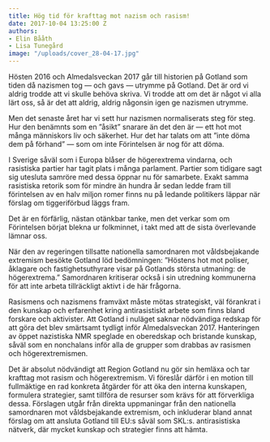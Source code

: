 ```yaml
---
title: Hög tid för krafttag mot nazism och rasism!
date: 2017-10-04 13:25:00 Z
authors:
- Elin Bååth
- Lisa Tunegård
image: "/uploads/cover_28-04-17.jpg"
---
```


Hösten 2016 och Almedalsveckan 2017 går till historien på Gotland som tiden då nazismen tog — och gavs — utrymme på Gotland. Det är ord vi aldrig trodde att vi skulle behöva skriva. Vi trodde att om det är något vi alla lärt oss, så är det att aldrig, aldrig någonsin igen ge nazismen utrymme.

Men det senaste året har vi sett hur nazismen normaliserats steg för steg. Hur den benämnts som en ”åsikt” snarare än det den är — ett hot mot många människors liv och säkerhet. Hur det har talats om att ”inte döma dem på förhand” — som om inte Förintelsen är nog för att döma.

I Sverige såväl som i Europa blåser de högerextrema vindarna, och rasistiska partier har tagit plats i många parlament. Partier som tidigare sagt sig utesluta samröre med dessa öppnar nu för samarbete. Exakt samma rasistiska retorik som för mindre än hundra år sedan ledde fram till förintelsen av en halv miljon romer finns nu på ledande politikers läppar när förslag om tiggeriförbud läggs fram.

Det är en förfärlig, nästan otänkbar tanke, men det verkar som om Förintelsen börjat blekna ur folkminnet, i takt med att de sista överlevande lämnar oss.

När den av regeringen tillsatte nationella samordnaren mot våldsbejakande extremism besökte Gotland löd bedömningen: ”Höstens hot mot poliser, åklagare och fastighetsuthyrare visar på Gotlands största utmaning: de högerextrema.” Samordnaren kritiserar också i sin utredning kommunerna för att inte arbeta tillräckligt aktivt i de här frågorna.

Rasismens och nazismens framväxt måste mötas strategiskt, väl förankrat i den kunskap och erfarenhet kring antirasistiskt arbete som finns bland forskare och aktivister. Att Gotland i nuläget saknar nödvändiga redskap för att göra det blev smärtsamt tydligt inför Almedalsveckan 2017. Hanteringen av öppet nazistiska NMR speglade en oberedskap och bristande kunskap, såväl som en nonchalans inför alla de grupper som drabbas av rasismen och högerextremismen.

Det är absolut nödvändigt att Region Gotland nu gör sin hemläxa och tar krafttag mot rasism och högerextremism. Vi föreslår därför i en motion till fullmäktige en rad konkreta åtgärder för att öka den interna kunskapen, formulera strategier, samt tillföra de resurser som krävs för att förverkliga dessa. Förslagen utgår från direkta uppmaningar från den nationella samordnaren mot våldsbejakande extremism, och inkluderar bland annat förslag om att ansluta Gotland till EU:s såväl som SKL:s. antirasistiska nätverk, där mycket kunskap och strategier finns att hämta.